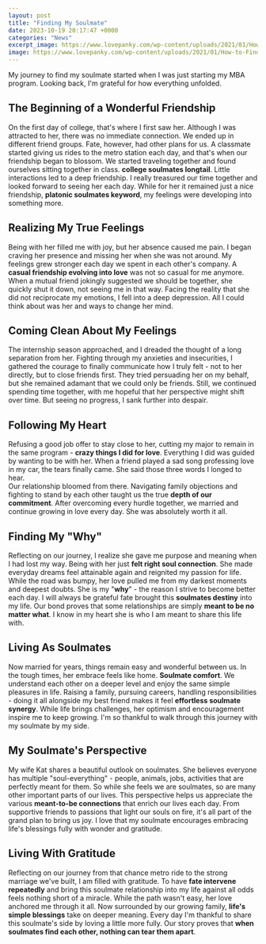 ```yaml
---
layout: post
title: "Finding My Soulmate"
date: 2023-10-19 20:17:47 +0000
categories: "News"
excerpt_image: https://www.lovepanky.com/wp-content/uploads/2021/01/How-to-Find-Your-Soulmate-lp-scaled-1.jpg
image: https://www.lovepanky.com/wp-content/uploads/2021/01/How-to-Find-Your-Soulmate-lp-scaled-1.jpg
---
```


My journey to find my soulmate started when I was just starting my MBA program. Looking back, I'm grateful for how everything unfolded.
## The Beginning of a Wonderful Friendship
On the first day of college, that's where I first saw her. Although I was attracted to her, there was no immediate connection. We ended up in different friend groups. Fate, however, had other plans for us. A classmate started giving us rides to the metro station each day, and that's when our friendship began to blossom. 
We started traveling together and found ourselves sitting together in class. **college soulmates longtail**. Little interactions led to a deep friendship. I really treasured our time together and looked forward to seeing her each day. While for her it remained just a nice friendship, **platonic soulmates keyword**, my feelings were developing into something more.
## Realizing My True Feelings
Being with her filled me with joy, but her absence caused me pain. I began craving her presence and missing her when she was not around. My feelings grew stronger each day we spent in each other's company. A **casual friendship evolving into love** was not so casual for me anymore. 
When a mutual friend jokingly suggested we should be together, she quickly shut it down, not seeing me in that way. Facing the reality that she did not reciprocate my emotions, I fell into a deep depression. All I could think about was her and ways to change her mind.
## Coming Clean About My Feelings
The internship season approached, and I dreaded the thought of a long separation from her. Fighting through my anxieties and insecurities, I gathered the courage to finally communicate how I truly felt - not to her directly, but to close friends first. 
They tried persuading her on my behalf, but she remained adamant that we could only be friends. Still, we continued spending time together, with me hopeful that her perspective might shift over time. But seeing no progress, I sank further into despair.
## Following My Heart
Refusing a good job offer to stay close to her, cutting my major to remain in the same program - **crazy things I did for love**. Everything I did was guided by wanting to be with her. When a friend played a sad song professing love in my car, the tears finally came. She said those three words I longed to hear.  
Our relationship bloomed from there. Navigating family objections and fighting to stand by each other taught us the true **depth of our commitment**. After overcoming every hurdle together, we married and continue growing in love every day. She was absolutely worth it all.
## Finding My "Why"
Reflecting on our journey, I realize she gave me purpose and meaning when I had lost my way. Being with her just **felt right soul connection**. She made everyday dreams feel attainable again and reignited my passion for life. While the road was bumpy, her love pulled me from my darkest moments and deepest doubts.
She is my "**why**" - the reason I strive to become better each day. I will always be grateful fate brought this **soulmates destiny** into my life. Our bond proves that some relationships are simply **meant to be no matter what**. I know in my heart she is who I am meant to share this life with.
## Living As Soulmates
Now married for years, things remain easy and wonderful between us. In the tough times, her embrace feels like home. **Soulmate comfort**. We understand each other on a deeper level and enjoy the same simple pleasures in life. 
Raising a family, pursuing careers, handling responsibilities - doing it all alongside my best friend makes it feel **effortless soulmate synergy**. While life brings challenges, her optimism and encouragement inspire me to keep growing. I'm so thankful to walk through this journey with my soulmate by my side.
## My Soulmate's Perspective  
My wife Kat shares a beautiful outlook on soulmates. She believes everyone has multiple "soul-everything" - people, animals, jobs, activities that are perfectly meant for them. So while she feels we are soulmates, so are many other important parts of our lives. 
This perspective helps us appreciate the various **meant-to-be connections** that enrich our lives each day. From supportive friends to passions that light our souls on fire, it's all part of the grand plan to bring us joy. I love that my soulmate encourages embracing life's blessings fully with wonder and gratitude.
## Living With Gratitude 
Reflecting on our journey from that chance metro ride to the strong marriage we've built, I am filled with gratitude. To have **fate intervene repeatedly** and bring this soulmate relationship into my life against all odds feels nothing short of a miracle. 
While the path wasn't easy, her love anchored me through it all. Now surrounded by our growing family, **life's simple blessings** take on deeper meaning. Every day I'm thankful to share this soulmate's side by loving a little more fully. Our story proves that **when soulmates find each other, nothing can tear them apart**.